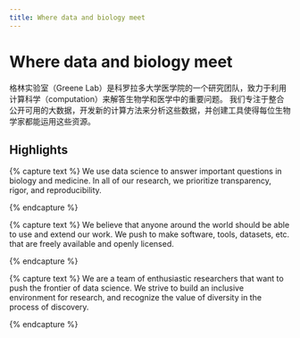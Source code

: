 ```yaml
---
title: Where data and biology meet
---
```


# Where data and biology meet

格林实验室（Greene Lab）是​科罗拉多大学医学院的一个研究团队，致力于利用计算科学​（computation）来解答生物学和医学中的重要问题。
我们专注于整合公开可用的​大数据，​开发新的计算方法来分析这些数据，并创建工具使得每位生物学家都能运用这些资源。



## Highlights

{% capture text %}
We use data science to answer important questions in biology and medicine.
In all of our research, we prioritize transparency, rigor, and reproducibility.


{% endcapture %}

{% capture text %}
We believe that anyone around the world should be able to use and extend our work.
We push to make software, tools, datasets, etc. that are freely available and openly licensed.

{% endcapture %}


{% capture text %}
We are a team of enthusiastic researchers that want to push the frontier of data science.
We strive to build an inclusive environment for research, and recognize the value of diversity in the process of discovery.

{% endcapture %}
